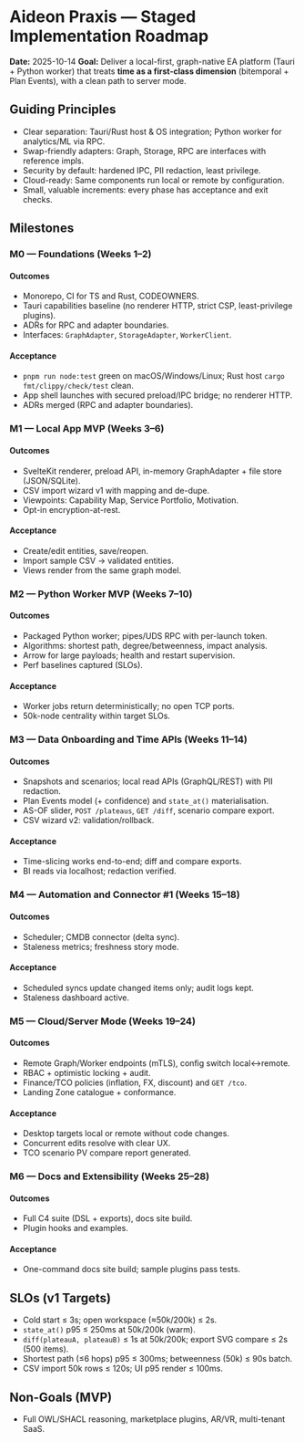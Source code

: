 # Aideon Praxis — Staged Implementation Roadmap

**Date:** 2025-10-14 **Goal:** Deliver a local-first, graph-native EA platform (Tauri + Python
worker) that treats **time as a first-class dimension** (bitemporal + Plan Events), with a clean
path to server mode.

## Guiding Principles

- Clear separation: Tauri/Rust host & OS integration; Python worker for analytics/ML via RPC.
- Swap-friendly adapters: Graph, Storage, RPC are interfaces with reference impls.
- Security by default: hardened IPC, PII redaction, least privilege.
- Cloud-ready: Same components run local or remote by configuration.
- Small, valuable increments: every phase has acceptance and exit checks.

## Milestones

### M0 — Foundations (Weeks 1–2)

#### Outcomes

- Monorepo, CI for TS and Rust, CODEOWNERS.
- Tauri capabilities baseline (no renderer HTTP, strict CSP, least-privilege plugins).
- ADRs for RPC and adapter boundaries.
- Interfaces: `GraphAdapter`, `StorageAdapter`, `WorkerClient`.

#### Acceptance

- `pnpm run node:test` green on macOS/Windows/Linux; Rust host `cargo fmt/clippy/check/test` clean.
- App shell launches with secured preload/IPC bridge; no renderer HTTP.
- ADRs merged (RPC and adapter boundaries).

### M1 — Local App MVP (Weeks 3–6)

#### Outcomes

- SvelteKit renderer, preload API, in-memory GraphAdapter + file store (JSON/SQLite).
- CSV import wizard v1 with mapping and de-dupe.
- Viewpoints: Capability Map, Service Portfolio, Motivation.
- Opt-in encryption-at-rest.

#### Acceptance

- Create/edit entities, save/reopen.
- Import sample CSV → validated entities.
- Views render from the same graph model.

### M2 — Python Worker MVP (Weeks 7–10)

#### Outcomes

- Packaged Python worker; pipes/UDS RPC with per-launch token.
- Algorithms: shortest path, degree/betweenness, impact analysis.
- Arrow for large payloads; health and restart supervision.
- Perf baselines captured (SLOs).

#### Acceptance

- Worker jobs return deterministically; no open TCP ports.
- 50k-node centrality within target SLOs.

### M3 — Data Onboarding and Time APIs (Weeks 11–14)

#### Outcomes

- Snapshots and scenarios; local read APIs (GraphQL/REST) with PII redaction.
- Plan Events model (+ confidence) and `state_at()` materialisation.
- AS-OF slider, `POST /plateaus`, `GET /diff`, scenario compare export.
- CSV wizard v2: validation/rollback.

#### Acceptance

- Time-slicing works end-to-end; diff and compare exports.
- BI reads via localhost; redaction verified.

### M4 — Automation and Connector #1 (Weeks 15–18)

#### Outcomes

- Scheduler; CMDB connector (delta sync).
- Staleness metrics; freshness story mode.

#### Acceptance

- Scheduled syncs update changed items only; audit logs kept.
- Staleness dashboard active.

### M5 — Cloud/Server Mode (Weeks 19–24)

#### Outcomes

- Remote Graph/Worker endpoints (mTLS), config switch local↔remote.
- RBAC + optimistic locking + audit.
- Finance/TCO policies (inflation, FX, discount) and `GET /tco`.
- Landing Zone catalogue + conformance.

#### Acceptance

- Desktop targets local or remote without code changes.
- Concurrent edits resolve with clear UX.
- TCO scenario PV compare report generated.

### M6 — Docs and Extensibility (Weeks 25–28)

#### Outcomes

- Full C4 suite (DSL + exports), docs site build.
- Plugin hooks and examples.

#### Acceptance

- One-command docs site build; sample plugins pass tests.

## SLOs (v1 Targets)

- Cold start ≤ 3s; open workspace (≈50k/200k) ≤ 2s.
- `state_at()` p95 ≤ 250ms at 50k/200k (warm).
- `diff(plateauA, plateauB)` ≤ 1s at 50k/200k; export SVG compare ≤ 2s (500 items).
- Shortest path (≤6 hops) p95 ≤ 300ms; betweenness (50k) ≤ 90s batch.
- CSV import 50k rows ≤ 120s; UI p95 render ≤ 100ms.

## Non-Goals (MVP)

- Full OWL/SHACL reasoning, marketplace plugins, AR/VR, multi-tenant SaaS.
